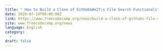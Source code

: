 ```yaml
---
title: " How to Build a Clone of GitHub&#x27;s File Search Functionality "
date: 2020-07-14T08:06:00Z
link: https://www.freecodecamp.org/news/build-a-clone-of-githubs-file-search-functionality/?utm_medium=RSS&utm_source=news.12bit.vn
site: www.freecodecamp.org/news
language: English
category:
  -   
draft: false
---
```

